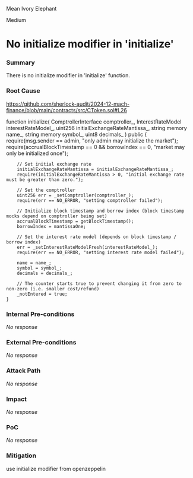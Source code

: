 Mean Ivory Elephant

Medium

# No initialize modifier in 'initialize'

### Summary

There is no initialize modifier in 'initialize' function.

### Root Cause

 https://github.com/sherlock-audit/2024-12-mach-finance/blob/main/contracts/src/CToken.sol#L26

function initialize(
        ComptrollerInterface comptroller_,
        InterestRateModel interestRateModel_,
        uint256 initialExchangeRateMantissa_,
        string memory name_,
        string memory symbol_,
        uint8 decimals_
    ) public {
        require(msg.sender == admin, "only admin may initialize the market");
        require(accrualBlockTimestamp == 0 && borrowIndex == 0, "market may only be initialized once");

        // Set initial exchange rate
        initialExchangeRateMantissa = initialExchangeRateMantissa_;
        require(initialExchangeRateMantissa > 0, "initial exchange rate must be greater than zero.");

        // Set the comptroller
        uint256 err = _setComptroller(comptroller_);
        require(err == NO_ERROR, "setting comptroller failed");

        // Initialize block timestamp and borrow index (block timestamp mocks depend on comptroller being set)
        accrualBlockTimestamp = getBlockTimestamp();
        borrowIndex = mantissaOne;

        // Set the interest rate model (depends on block timestamp / borrow index)
        err = _setInterestRateModelFresh(interestRateModel_);
        require(err == NO_ERROR, "setting interest rate model failed");

        name = name_;
        symbol = symbol_;
        decimals = decimals_;

        // The counter starts true to prevent changing it from zero to non-zero (i.e. smaller cost/refund)
        _notEntered = true;
    }

### Internal Pre-conditions

_No response_

### External Pre-conditions

_No response_

### Attack Path

_No response_

### Impact

_No response_

### PoC

_No response_

### Mitigation

use initialize modifier from openzeppelin